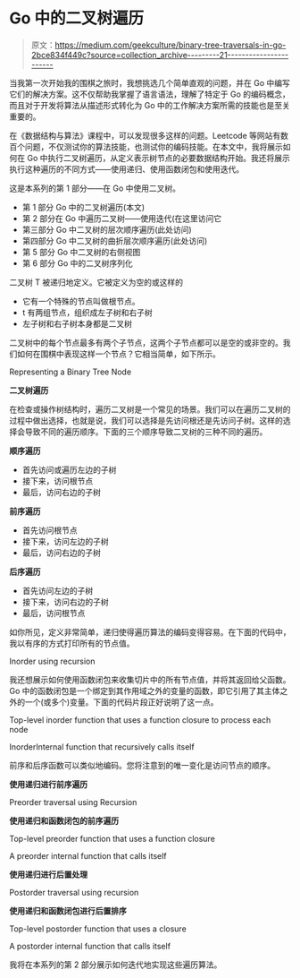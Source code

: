 # Go 中的二叉树遍历

> 原文：<https://medium.com/geekculture/binary-tree-traversals-in-go-2bce834f449c?source=collection_archive---------21----------------------->

当我第一次开始我的围棋之旅时，我想挑选几个简单直观的问题，并在 Go 中编写它们的解决方案。这不仅帮助我掌握了语言语法，理解了特定于 Go 的编码概念，而且对于开发将算法从描述形式转化为 Go 中的工作解决方案所需的技能也是至关重要的。

在《数据结构与算法》课程中，可以发现很多这样的问题。Leetcode 等网站有数百个问题，不仅测试你的算法技能，也测试你的编码技能。在本文中，我将展示如何在 Go 中执行二叉树遍历，从定义表示树节点的必要数据结构开始。我还将展示执行这种遍历的不同方式——使用递归、使用函数闭包和使用迭代。

这是本系列的第 1 部分——在 Go 中使用二叉树。

*   第 1 部分 Go 中的二叉树遍历(本文)
*   第 2 部分在 Go 中遍历二叉树——使用迭代(在这里访问它
*   第三部分 Go 中二叉树的层次顺序遍历(此处访问)
*   第四部分 Go 中二叉树的曲折层次顺序遍历(此处访问)
*   第 5 部分 Go 中二叉树的右侧视图
*   第 6 部分 Go 中的二叉树序列化

二叉树 T 被递归地定义。它被定义为空的或这样的

*   它有一个特殊的节点叫做根节点。
*   t 有两组节点，组织成左子树和右子树
*   左子树和右子树本身都是二叉树

二叉树中的每个节点最多有两个子节点，这两个子节点都可以是空的或非空的。我们如何在围棋中表现这样一个节点？它相当简单，如下所示。

Representing a Binary Tree Node

**二叉树遍历**

在检查或操作树结构时，遍历二叉树是一个常见的场景。我们可以在遍历二叉树的过程中做出选择，也就是说，我们可以选择是先访问根还是先访问子树。这样的选择会导致不同的遍历顺序。下面的三个顺序导致二叉树的三种不同的遍历。

**顺序遍历**

*   首先访问或遍历左边的子树
*   接下来，访问根节点
*   最后，访问右边的子树

**前序遍历**

*   首先访问根节点
*   接下来，访问左边的子树
*   最后，访问右边的子树

**后序遍历**

*   首先访问左边的子树
*   接下来，访问右边的子树
*   最后，访问根节点

如你所见，定义非常简单，递归使得遍历算法的编码变得容易。在下面的代码中，我以有序的方式打印所有的节点值。

Inorder using recursion

我还想展示如何使用函数闭包来收集切片中的所有节点值，并将其返回给父函数。Go 中的函数闭包是一个绑定到其作用域之外的变量的函数，即它引用了其主体之外的一个(或多个)变量。下面的代码片段正好说明了这一点。

Top-level inorder function that uses a function closure to process each node

InorderInternal function that recursively calls itself

前序和后序函数可以类似地编码。您将注意到的唯一变化是访问节点的顺序。

**使用递归进行前序遍历**

Preorder traversal using Recursion

**使用递归和函数闭包的前序遍历**

Top-level preorder function that uses a function closure

A preorder internal function that calls itself

**使用递归进行后置处理**

Postorder traversal using recursion

**使用递归和函数闭包进行后置排序**

Top-level postorder function that uses a closure

A postorder internal function that calls itself

我将在本系列的第 2 部分展示如何迭代地实现这些遍历算法。